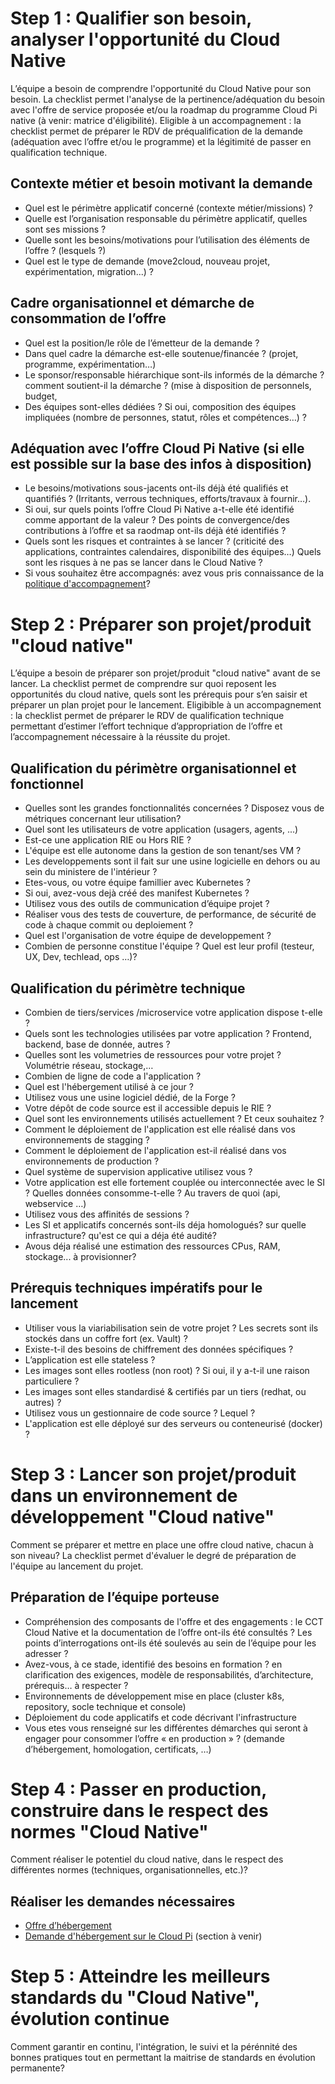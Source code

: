 # Step 1 : Qualifier son besoin, analyser l'opportunité du Cloud Native
L’équipe a besoin de comprendre l'opportunité du Cloud Native pour son besoin. La checklist permet l'analyse de la pertinence/adéquation du besoin avec l'offre de service proposée et/ou la roadmap du programme Cloud Pi native (à venir: matrice d'éligibilité). Eligible à un accompagnement : la checklist permet de préparer le RDV de préqualification de la demande (adéquation avec l’offre et/ou le programme) et la légitimité de passer en qualification technique.

## Contexte métier et besoin motivant la demande
-	Quel est le périmètre applicatif concerné (contexte métier/missions) ?
-	Quelle est l’organisation responsable du périmètre applicatif, quelles sont ses missions ?
-	Quelle sont les besoins/motivations pour l’utilisation des éléments de l’offre ? (lesquels ?)
-	Quel est le type de demande (move2cloud, nouveau projet, expérimentation, migration...) ?

## Cadre organisationnel et démarche de consommation de l’offre
-	Quel est la position/le rôle de l’émetteur de la demande ?
-	Dans quel cadre la démarche est-elle soutenue/financée ? (projet, programme, expérimentation…)
-	Le sponsor/responsable hiérarchique sont-ils informés de la démarche ? comment soutient-il la démarche ? (mise à disposition de personnels, budget, 
-	Des équipes sont-elles dédiées ? Si oui, composition des équipes impliquées (nombre de personnes, statut, rôles et compétences…) ?

## Adéquation avec l’offre Cloud Pi Native (si elle est possible sur la base des infos à disposition)
-	Le besoins/motivations sous-jacents ont-ils déjà été qualifiés et quantifiés ? (Irritants, verrous techniques, efforts/travaux à fournir…). 
-	Si oui, sur quels points l’offre Cloud Pi Native a-t-elle été identifié comme apportant de la valeur ? Des points de convergence/des contributions à l’offre et sa raodmap ont-ils déjà été identifiés ? 
-	Quels sont les risques et contraintes à se lancer ? (criticité des applications, contraintes calendaires, disponibilité des équipes…) Quels sont les risques à ne pas se lancer dans le Cloud Native ?
- Si vous souhaitez être accompagnés: avez vous pris connaissance de la [politique d'accompagnement](https://github.com/cloud-pi-native/embarquement-autoformation/blob/main/eligibilite.md)?

# Step 2 : Préparer son projet/produit "cloud native"
L’équipe a besoin de préparer son projet/produit "cloud native" avant de se lancer. La checklist permet de comprendre sur quoi reposent les opportunités du cloud native, quels sont les prérequis pour s’en saisir et préparer un plan projet pour le lancement.
Eligibible à un accompagnement :  la checklist permet de préparer le RDV de qualification technique permettant d’estimer l’effort technique d’appropriation de l’offre et l’accompagnement nécessaire à la réussite du projet.

## Qualification du périmètre organisationnel et fonctionnel
-	Quelles sont les grandes fonctionnalités concernées ? Disposez vous de métriques concernant leur utilisation? 
-	Quel sont les utilisateurs de votre application (usagers, agents, ...)
-	Est-ce une application RIE ou Hors RIE ?
-	L'équipe est elle autonome dans la gestion de son tenant/ses VM ?
-	Les developpements sont il fait sur une usine logicielle en dehors ou au sein du ministere de l'intérieur ?
-	Etes-vous, ou votre équipe famillier avec Kubernetes ?
-	Si oui, avez-vous dejà créé des manifest Kubernetes ?
-	Utilisez vous des outils de communication d’équipe projet ?
-	Réaliser vous des tests de couverture, de performance, de sécurité de code à chaque commit ou deploiement ?
-	Quel est l'organisation de votre équipe de developpement ?
-	Combien de personne constitue l'équipe ? Quel est leur profil (testeur, UX, Dev, techlead, ops …)?

## Qualification du périmètre technique
-	Combien de tiers/services /microservice votre application dispose t-elle ?
-	Quels sont les technologies utilisées par votre application ? Frontend, backend, base de donnée, autres ?
-	Quelles sont les volumetries de ressources pour votre projet ? Volumétrie réseau, stockage,…
-	Combien de ligne de code a l'application ?
-	Quel est l'hébergement utilisé à ce jour ?
-	Utilisez vous une usine logiciel dédié, de la Forge ?
-	Votre dépôt de code source est il accessible depuis le RIE ?
-	Quel sont les environnements utilisés actuellement ? Et ceux souhaitez ?
-	Comment le déploiement de l'application est elle réalisé dans vos environnements de stagging ? 
-	Comment le déploiement de l'application est-il réalisé dans vos environnements de production ?
-	Quel système de supervision applicative utilisez vous ?
-	Votre application est elle fortement couplée ou interconnectée avec le SI ? Quelles données consomme-t-elle ? Au travers de quoi (api, webservice …)
-	Utilisez vous des affinités de sessions ?
-	Les SI et applicatifs concernés sont-ils déja homologués? sur quelle infrastructure? qu'est ce qui a déja été audité?
-	Avous déja réalisé une estimation des ressources CPus, RAM, stockage... à provisionner?

## Prérequis techniques impératifs pour le lancement
-	Utiliser vous la viariabilisation sein de votre projet ? Les secrets sont ils stockés dans un coffre fort (ex. Vault) ?
-	Existe-t-il des besoins de chiffrement des données spécifiques ?
-	L’application est elle stateless ?
-	Les images sont elles rootless (non root) ? Si oui, il y a-t-il une raison particuliere ?
-	Les images sont elles standardisé & certifiés par un tiers (redhat, ou autres) ?
-	Utilisez vous un gestionnaire de code source ? Lequel ?
-	L'application est elle déployé sur des serveurs ou conteneurisé (docker) ?

# Step 3 : Lancer son projet/produit dans un environnement de développement "Cloud native"
Comment se préparer et mettre en place une offre cloud native, chacun à son niveau? La checklist permet d'évaluer le degré de préparation de l'équipe au lancement du projet.

## Préparation de l’équipe porteuse
-	Compréhension des composants de l'offre et des engagements : le CCT Cloud Native et la documentation de l’offre ont-ils été consultés ? Les points d’interrogations ont-ils été soulevés au sein de l’équipe pour les adresser ?
-	Avez-vous, à ce stade, identifié des besoins en formation ? en clarification des exigences, modèle de responsabilités, d’architecture, prérequis…  à respecter ? 
-	Environnements de développement mise en place (cluster k8s, repository, socle technique et console)
-	Déploiement du code applicatifs et code décrivant l'infrastructure
-	Vous etes vous renseigné sur les différentes démarches qui seront à engager pour consommer l’offre « en production » ? (demande d’hébergement, homologation, certificats, …)

# Step 4 : Passer en production, construire dans le respect des normes "Cloud Native"
Comment réaliser le potentiel du cloud native, dans le respect des différentes normes (techniques, organisationnelles, etc.)? 

## Réaliser les demandes nécessaires
- [Offre d’hébergement]( https://pi.interieur.rie.gouv.fr/home-dnum/infrastructure-et-dev/hebergement-et-reseau/hebergement/)
- [Demande d'hébergement sur le Cloud Pi](https://resana.numerique.gouv.fr/public/document/consulter/7054535) (section à venir)



# Step 5 : Atteindre les meilleurs standards du "Cloud Native", évolution continue
Comment garantir en continu, l'intégration, le suivi et la pérénnité des bonnes pratiques tout en permettant la maitrise de standards en évolution permanente?
